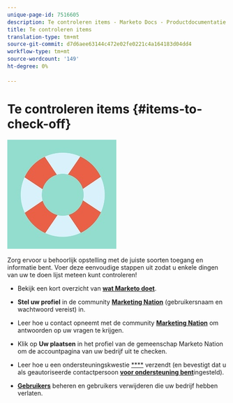 ```yaml
---
unique-page-id: 7516605
description: Te controleren items - Marketo Docs - Productdocumentatie
title: Te controleren items
translation-type: tm+mt
source-git-commit: d7d6aee63144c472e02fe0221c4a164183d04dd4
workflow-type: tm+mt
source-wordcount: '149'
ht-degree: 0%

---
```



# Te controleren items {#items-to-check-off}

![](assets/life-preserver.jpg)

Zorg ervoor u behoorlijk opstelling met de juiste soorten toegang en informatie bent. Voer deze eenvoudige stappen uit zodat u enkele dingen van uw te doen lijst meteen kunt controleren!

* Bekijk een kort overzicht van [**wat Marketo doet**](https://pages2.marketo.com/demoFull.html).

* **Stel uw profiel** in de community [**Marketing Nation**](https://nation.marketo.com/) (gebruikersnaam en wachtwoord vereist) in.

* Leer hoe u contact opneemt met de community [**Marketing Nation**](https://nation.marketo.com/t5/About-Community/ct-p/about-community) om antwoorden op uw vragen te krijgen.

* Klik op **Uw plaatsen** in het profiel van de gemeenschap Marketo Nation om de accountpagina van uw bedrijf uit te checken.

* Leer hoe u een ondersteuningskwestie [****](https://nation.marketo.com/t5/Knowledgebase/Submitting-a-Support-Case-to-Marketo-Support/ta-p/252201) verzendt (en bevestigt dat u als geautoriseerde contactpersoon [**voor ondersteuning bent**](https://nation.marketo.com/t5/Knowledgebase/Managing-Authorized-Support-Contacts/ta-p/254341)ingesteld).

* [**Gebruikers**](/help/marketo/product-docs/administration/users-and-roles/managing-marketo-users.md) beheren en gebruikers verwijderen die uw bedrijf hebben verlaten.
